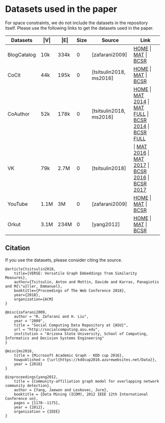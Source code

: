# Datasets used in the paper

For space constraints, we do not include the datasets in the repository itself. Please use the following links to get the datasets used in the paper.

| Datasets | \|V\|  | \|E\| | Size | Source | Link |
| --- | --- | --- | --- | --- | --- |
| BlogCatalog | 10k | 334k | 0 | [zafarani2009] | [HOME](http://socialcomputing.asu.edu/datasets/BlogCatalog3) \| [MAT](http://leitang.net/social_dimension.html) \| [BCSR](http://tsitsul.in/pub/blogcatalog.bcsr) |
| CoCit | 44k | 195k | 0 | [tsitsulin2018, ms2016] | [HOME](http://aka.ms/academicgraph) \| [MAT](http://tsitsul.in/pub/academic_confs.mat) \| [BCSR](http://tsitsul.in/pub/academic_confs.bcsr) |
| CoAuthor | 52k | 178k | 0 | [tsitsulin2018, ms2016] | [HOME](http://aka.ms/academicgraph) \| [MAT 2014](http://tsitsul.in/pub/academic_coa_2014.mat) \| [MAT FULL](http://tsitsul.in/pub/academic_coa_full.mat) \| [BCSR 2014](http://tsitsul.in/pub/academic_coa_2014.bcsr) \| [BCSR FULL](http://tsitsul.in/pub/academic_coa_full.bcsr) |
| VK | 79k | 2.7M | 0 | [tsitsulin2018] | \| [MAT 2016](http://tsitsul.in/pub/vk2016.mat) \| [MAT 2017](http://tsitsul.in/pub/vk2017.mat) \| [BCSR 2016](http://tsitsul.in/pub/vk2016.bcsr) \| [BCSR 2017](http://tsitsul.in/pub/vk2017.bcsr) |
| YouTube | 1.1M | 3M | 0 | [zafarani2009] | [HOME](http://socialcomputing.asu.edu/datasets/YouTube2) \| [MAT](http://leitang.net/social_dimension.html) \| [BCSR](http://tsitsul.in/pub/youtube.bcsr) |
| Orkut | 3.1M | 234M | 0 | [yang2012] | [HOME](http://snap.stanford.edu/data/com-Orkut.html) \| [MAT](http://tsitsul.in/pub/orkut.mat) \| [BCSR](http://tsitsul.in/pub/orkut.bcsr) |

## Citation

If you use the datasets, please consider citing the source.

    @article{tsitsulin2018,
        title={VERSE: Versatile Graph Embeddings from Similarity Measures},
        author={Tsitsulin, Anton and Mottin, Davide and Karras, Panagiotis and M{\"u}ller, Emmanuel},
        booktitle={Proceedings of The Web Conference 2018},
        year={2018},
        organization={ACM}
    }

    @misc{zafarani2009,
        author = "R. Zafarani and H. Liu",
        year = "2009",
        title = "Social Computing Data Repository at {ASU}",
        url = "http://socialcomputing.asu.edu",
        institution = "Arizona State University, School of Computing, Informatics and Decision Systems Engineering" 
    }

    @misc{ms2016,
        title = {Microsoft Academic Graph - KDD cup 2016},
        howpublished = {\url{https://kddcup2016.azurewebsites.net/Data}},
        year = {2016}
    }

    @inproceedings{yang2012,
        title = {Community-affiliation graph model for overlapping network community detection},
        author = {Yang, Jaewon and Leskovec, Jure},
        booktitle = {Data Mining (ICDM), 2012 IEEE 12th International Conference on},
        pages = {1170--1175},
        year = {2012},
        organization = {IEEE}
    }